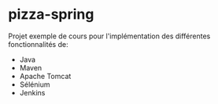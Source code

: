 # pizza-spring

Projet exemple de cours pour l'implémentation des différentes fonctionnalités de:
- Java
- Maven
- Apache Tomcat
- Sélénium
- Jenkins
